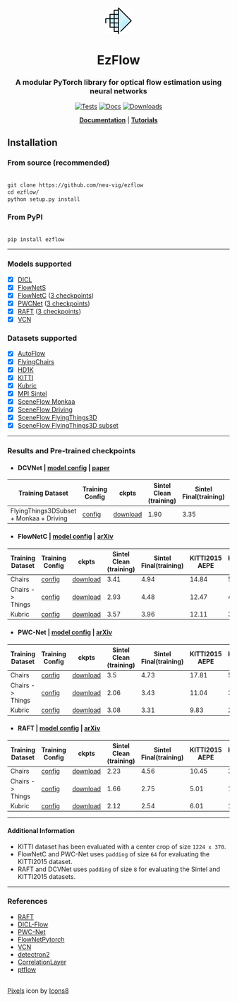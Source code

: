 <p align="center">
    <br>
    <img src="./docs/assets/logo.png" height="60" width="60"/>
    <br>
</p>

<h1 align="center">EzFlow</h1>
<h3 align="center">A modular PyTorch library for optical flow estimation using neural networks</h3>

<div align='center'>

[![Tests](https://github.com/neu-vig/ezflow/actions/workflows/package-test.yml/badge.svg)](https://github.com/neu-vig/ezflow/actions/workflows/package-test.yml)
[![Docs](https://readthedocs.org/projects/ezflow/badge/?version=latest)](https://ezflow.readthedocs.io/en/latest/?badge=latest)
[![Downloads](https://static.pepy.tech/badge/ezflow)](https://pepy.tech/project/ezflow)  

<!-- [![Code style](https://github.com/neu-vig/ezflow/actions/workflows/linting.yml/badge.svg)](https://github.com/neu-vig/ezflow/actions/workflows/linting.yml) -->
<!-- [![Code coverage](https://github.com/neu-vig/ezflow/actions/workflows/codecov.yml/badge.svg)](https://github.com/neu-vig/ezflow/actions/workflows/codecov.yml) -->

**[Documentation](https://ezflow.readthedocs.io/en/latest/)** | **[Tutorials](https://ezflow.readthedocs.io/en/latest/tutorials/index.html)**

</div>


## Installation

### From source (recommended)

```shell

git clone https://github.com/neu-vig/ezflow
cd ezflow/
python setup.py install

```

### From PyPI

```shell

pip install ezflow

```
___

### Models supported

- [x] [DICL](https://arxiv.org/abs/2010.14851)
- [x] [FlowNetS](https://arxiv.org/abs/1504.06852)
- [x] [FlowNetC](https://arxiv.org/abs/1504.06852) ([3 checkpoints](./configs/README.md))
- [x] [PWCNet](https://arxiv.org/abs/1709.02371) ([3 checkpoints](./configs/README.md)) 
- [x] [RAFT](https://arxiv.org/abs/2003.12039) ([3 checkpoints](./configs/README.md))
- [x] [VCN](https://papers.nips.cc/paper/2019/hash/bbf94b34eb32268ada57a3be5062fe7d-Abstract.html)

### Datasets supported

- [x] [AutoFlow](https://autoflow-google.github.io/)
- [x] [FlyingChairs](https://lmb.informatik.uni-freiburg.de/resources/datasets/FlyingChairs.en.html#flyingchairs)
- [x] [HD1K](http://hci-benchmark.iwr.uni-heidelberg.de/)
- [x] [KITTI](http://www.cvlibs.net/datasets/kitti/eval_scene_flow.php?benchmark=flow)
- [x] [Kubric](https://github.com/google-research/kubric)
- [x] [MPI Sintel](http://sintel.is.tue.mpg.de/)
- [x] [SceneFlow Monkaa](https://lmb.informatik.uni-freiburg.de/resources/datasets/SceneFlowDatasets.en.html)
- [x] [SceneFlow Driving](https://lmb.informatik.uni-freiburg.de/resources/datasets/SceneFlowDatasets.en.html)
- [x] [SceneFlow FlyingThings3D](https://lmb.informatik.uni-freiburg.de/resources/datasets/SceneFlowDatasets.en.html)
- [x] [SceneFlow FlyingThings3D subset](https://lmb.informatik.uni-freiburg.de/resources/datasets/SceneFlowDatasets.en.html)

___

### Results and Pre-trained checkpoints

- #### DCVNet | [model config](./configs/models/dcvnet.yaml) | [paper](https://jianghz.me/files/DCVNet_camera_ready_wacv2023.pdf)
| Training Dataset                        | Training Config                                                         | ckpts                                                                                  | Sintel Clean (training) | Sintel Final(training)| KITTI2015 AEPE | KITTI2015 F1-all |
|-----------------------------------------|-------------------------------------------------------------------------|----------------------------------------------------------------------------------------|-------------------------|-----------------------|----------------|------------------|
| FlyingThings3DSubset + Monkaa + Driving | [config](./configs/trainers/dcvnet/dcvnet_sceneflow_baseline.yaml)      | [download](https://jianghz.me/files/ezflow_ckpts/dcvnet_sceneflow_step800k.pth)        | 1.90                    | 3.35                  | 4.75           | 23.41%           |

- #### FlowNetC | [model config](./configs/models/flownet_c.yaml) | [arXiv](https://arxiv.org/abs/1504.06852)

| Training Dataset | Training Config                                                         | ckpts                                                                                  | Sintel Clean (training) | Sintel Final(training)| KITTI2015 AEPE | KITTI2015 F1-all |
|------------------|-------------------------------------------------------------------------|----------------------------------------------------------------------------------------|-------------------------|-----------------------|----------------|------------------|
| Chairs           | [config](./configs/trainers/flownetc/flownetc_chairs_baseline.yaml)     | [download](https://jianghz.me/files/ezflow_ckpts/flownetc_chairs_step1200k.pth)        | 3.41                    | 4.94                  | 14.84          | 54.23%           |
| Chairs -> Things | [config](./configs/trainers/flownetc/flownetc_things_baseline.yaml)     | [download](https://jianghz.me/files/ezflow_ckpts/flownetc_chairs_things_step1574k.pth) | 2.93                    | 4.48                  | 12.47          | 45.89%           |
| Kubric           | [config](./configs/trainers/flownetc/flownetc_kubric_improved_aug.yaml) | [download](https://jianghz.me/files/ezflow_ckpts/flownetc_kubric_step1200k.pth)        | 3.57                    | 3.96                  | 12.11          | 36.35%           |

- #### PWC-Net | [model config](./configs/models/pwcnet.yaml)  | [arXiv](https://arxiv.org/abs/1709.02371)

| Training Dataset | Training Config                                                     | ckpts                                                                               | Sintel Clean (training) | Sintel Final(training)| KITTI2015 AEPE | KITTI2015 F1-all |
|------------------|---------------------------------------------------------------------|-------------------------------------------------------------------------------------|-------------------------|-----------------------|----------------|------------------|
| Chairs           | [config](./configs/trainers/pwcnet/pwcnet_chairs_baseline.yaml)     | [download](https://jianghz.me/files/ezflow_ckpts/pwcnet_chairs_step1200k.pth)       | 3.5                     | 4.73                  | 17.81          | 51.76%           |
| Chairs -> Things | [config](./configs/trainers/pwcnet/pwcnet_things_baseline.yaml)     | [download](https://jianghz.me/files/ezflow_ckpts/pwcnet_chairs_things_step2400k.pth)| 2.06                    | 3.43                  | 11.04          | 32.68%           |
| Kubric           | [config](./configs/trainers/pwcnet/pwcnet_kubric_improved_aug.yaml) | [download](https://jianghz.me/files/ezflow_ckpts/pwcnet_kubric_step1200k.pth)       | 3.08                    | 3.31                  | 9.83           | 21.94%           |


- #### RAFT | [model config](./configs/models/raft.yaml) | [arXiv](https://arxiv.org/abs/2003.12039)

| Training Dataset | Training Config                                                 | ckpts                                                                                | Sintel Clean (training) | Sintel Final(training)| KITTI2015 AEPE | KITTI2015 F1-all |
|------------------|-----------------------------------------------------------------|--------------------------------------------------------------------------------------|-------------------------|-----------------------|----------------|------------------|
| Chairs           | [config](./configs/trainers/raft/raft_chairs_baseline.yaml)     | [download](https://jianghz.me/files/ezflow_ckpts/raft_chairs_step100k_v2.pth)        | 2.23                    | 4.56                  | 10.45          | 38.93%           |
| Chairs -> Things | [config](./configs/trainers/raft/raft_things_baseline.yaml)     | [download](https://jianghz.me/files/ezflow_ckpts/raft_chairs_things_step200k_v2.pth) | 1.66                    | 2.75                  | 5.01           | 16.87%           |
| Kubric           | [config](./configs/trainers/raft/raft_kubric_improved_aug.yaml) | [download](https://jianghz.me/files/ezflow_ckpts/raft_kubric_step100k_v2.pth)        | 2.12                    | 2.54                  | 6.01           | 17.35%           |

___

#### Additional Information

- KITTI dataset has been evaluated with a center crop of size `1224 x 370`.
- FlowNetC and PWC-Net uses `padding` of size `64` for evaluating the KITTI2015 dataset.
- RAFT and DCVNet uses `padding` of size `8` for evaluating the Sintel and KITTI2015 datasets.
___
### References

- [RAFT](https://github.com/princeton-vl/RAFT)
- [DICL-Flow](https://github.com/jytime/DICL-Flow)
- [PWC-Net](https://github.com/NVlabs/PWC-Net)
- [FlowNetPytorch](https://github.com/ClementPinard/FlowNetPytorch)
- [VCN](https://github.com/gengshan-y/VCN)
- [detectron2](https://github.com/facebookresearch/detectron2)
- [CorrelationLayer](https://github.com/oblime/CorrelationLayer)
- [ptflow](https://github.com/hmorimitsu/ptlflow)




<br>

<footer>
<a target="_blank" href="https://icons8.com/icon/3Nj3FNnz36Id/pixels">Pixels</a> icon by <a target="_blank" href="https://icons8.com">Icons8</a>
</footer>



